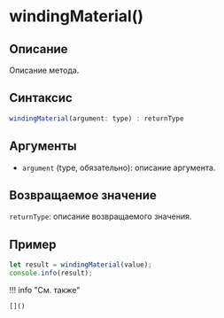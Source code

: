 # windingMaterial()

## Описание
Описание метода.

## Синтаксис
```javascript
windingMaterial(argument: type) : returnType
```

## Аргументы
- `argument` (type, обязательно): описание аргумента.

## Возвращаемое значение
`returnType`: описание возвращаемого значения.

## Пример
```javascript linenums="1"
let result = windingMaterial(value);
console.info(result);
```

!!! info "См. также"

    []()

